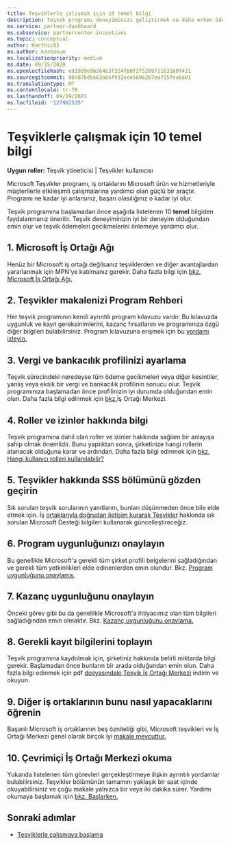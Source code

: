 ```yaml
---
title: Teşviklerle çalışmak için 10 temel bilgi
description: Teşvik programı deneyiminizi geliştirmek ve daha erken ödeme almak için bu 10 öneriyi izleyin.
ms.service: partner-dashboard
ms.subservice: partnercenter-incentives
ms.topic: conceptual
author: Karthic83
ms.author: kashanum
ms.localizationpriority: medium
ms.date: 09/15/2020
ms.openlocfilehash: ed1959e9b264b3f324fb0f2f528971163160f431
ms.sourcegitcommit: 90c87bd5e63a8af932ece5696267ea715fea6a01
ms.translationtype: MT
ms.contentlocale: tr-TR
ms.lasthandoff: 09/19/2021
ms.locfileid: "127962535"
---
```

# <a name="the-10-essentials-for-working-with-incentives"></a>Teşviklerle çalışmak için 10 temel bilgi

**Uygun roller:** Teşvik yöneticisi | Teşvikler kullanıcısı

Microsoft Teşvikler programı, iş ortaklarını Microsoft ürün ve hizmetleriyle müşterilerle etkileşimli çalışmalarına yardımcı olan güçlü bir araçtır. Programı ne kadar iyi anlarsınız, başarı olasılığınız o kadar iyi olur.

Teşvik programına başlamadan önce aşağıda listelenen 10 **temel** bilgiden faydalanmanız önerilir. Teşvik deneyiminizin iyi bir deneyim olduğundan emin olur ve teşvik ödemeleri gecikmelerini önlemeye yardımcı olur.

## <a name="1-join-the-microsoft-partner-network"></a>1. Microsoft İş Ortağı Ağı

Henüz bir Microsoft iş ortağı değilsanız teşviklerden ve diğer avantajlardan yararlanmak için MPN'ye katılmanız gerekir. Daha fazla bilgi için [bkz. Microsoft İş Ortağı Ağı.](https://partner.microsoft.com/membership)

## <a name="2-read-your-incentives-program-guide"></a>2. Teşvikler makalenizi Program Rehberi

Her teşvik programının kendi ayrıntılı program kılavuzu vardır. Bu kılavuzda uygunluk ve kayıt gereksinimlerini, kazanç fırsatlarını ve programınıza özgü diğer bilgileri bulabilirsiniz. Program kılavuzuna erişmek için bu [yordamı izleyin.](incentives-determined-your-program-eligibility.md#determining-your-program-eligibility)

## <a name="3-set-up-your-tax-and-banking-profile"></a>3. Vergi ve bankacılık profilinizi ayarlama

Teşvik sürecindeki neredeyse tüm ödeme gecikmeleri veya diğer kesintiler, yanlış veya eksik bir vergi ve bankacılık profilinin sonucu olur. Teşvik programınıza başlamadan önce profilinizin iyi durumda olduğundan emin olun. Daha fazla bilgi edinmek için [bkz.](incentives-create-and-manage-your-payout-and-tax-profiles.md)İş Ortağı Merkezi.

## <a name="4-learn-about-roles-and-permissions"></a>4. Roller ve izinler hakkında bilgi

Teşvik programına dahil olan roller ve izinler hakkında sağlam bir anlayışa sahip olmak önemlidir. Bunu yaptıktan sonra, şirketinize hangi rollerin atanacak olduğuna karar ve ardından. Daha fazla bilgi edinmek için [bkz. Hangi kullanıcı rolleri kullanılabilir?](incentives-faq.yml#what-user-roles-are-available-)

## <a name="5-review-the-incentives-faq"></a>5. Teşvikler hakkında SSS bölümünü gözden geçirin

Sık sorulan teşvik sorularının yanıtlarını, bunları düşünmeden önce bile elde etmek için. İş [ortaklarıyla doğrudan iletişim kurarak Teşvikler](incentives-faq.yml) hakkında sık sorulan Microsoft Desteği bilgileri kullanarak güncelleştireceğiz.

## <a name="6-confirm-your-program-eligibility"></a>6. Program uygunluğunızı onaylayın

Bu genellikle Microsoft'a gerekli tüm şirket profili belgelerini sağladığından ve gerekli tüm yetkinlikleri elde edinenlerden emin olundur. Bkz. [Program uygunluğunu onaylama.](incentives-determined-your-program-eligibility.md)

## <a name="7-confirm-your-earnings-eligibility"></a>7. Kazanç uygunluğunu onaylayın

Önceki görev gibi bu da genellikle Microsoft'a ihtiyacımız olan tüm bilgileri sağladığından emin olmaktır. Bkz. [Kazanç uygunluğunu onaylama.](incentives-confirm-your-earnings-eligibility.md)

## <a name="8-gather-the-necessary-enrollment-information"></a>8. Gerekli kayıt bilgilerini toplayın

Teşvik programına kaydolmak için, şirketiniz hakkında belirli miktarda bilgi gerekir. Başlamadan önce bunların bir arada olduğundan emin olun. Daha fazla bilgi edinmek için pdf [dosyasındaki Teşvik İş Ortağı Merkezi](https://assetsprod.microsoft.com/partner-center-incentives-enrollment.pdf) indirin ve okuyun.

## <a name="9-learn-how-other-partners-do-it"></a>9. Diğer iş ortaklarının bunu nasıl yapacaklarını öğrenin

Başarılı Microsoft iş ortaklarının beş özniteliği gibi, Microsoft teşvikleri ve İş Ortağı Merkezi genel olarak birçok iyi [makale mevcuttur.](https://www.microsoft.com/en-us/us-partner-blog/2019/08/29/the-five-attributes-of-successful-microsoft-partners/)

## <a name="10-read-the-partner-center-online-help"></a>10. Çevrimiçi İş Ortağı Merkezi okuma

Yukarıda listelenen tüm görevleri gerçekleştirmeye ilişkin ayrıntılı yordamlar bulabilirsiniz. Teşvikler bölümünün tamamını yaklaşık bir saat içinde okuyabilirsiniz ve çoğu makale yalnızca bir veya iki dakika sürer. Yardımı okumaya başlamak için [bkz. Başlarken.](incentives-get-started-intro.md)

## <a name="next-steps"></a>Sonraki adımlar

- [Teşviklerle çalışmaya başlama](incentives-get-started-intro.md)
